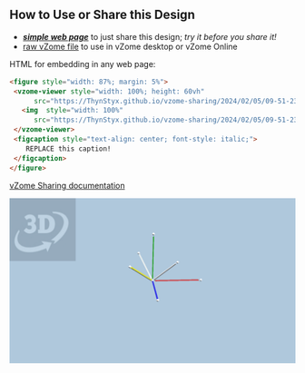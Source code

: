 
## How to Use or Share this Design

 - [***simple web page***](<https://ThynStyx.github.io/vzome-sharing/2024/02/05/09-51-23-Axes/>) to just share this design; *try it before you share it!*
 - [raw vZome file](<https://raw.githubusercontent.com/ThynStyx/vzome-sharing/main/2024/02/05/09-51-23-Axes/Axes.vZome>) to use in vZome desktop or vZome Online
 
 HTML for embedding in any web page:
 ```html
<figure style="width: 87%; margin: 5%">
  <vzome-viewer style="width: 100%; height: 60vh"
       src="https://ThynStyx.github.io/vzome-sharing/2024/02/05/09-51-23-Axes/Axes.vZome" >
    <img  style="width: 100%"
       src="https://ThynStyx.github.io/vzome-sharing/2024/02/05/09-51-23-Axes/Axes.png" >
  </vzome-viewer>
  <figcaption style="text-align: center; font-style: italic;">
     REPLACE this caption!
  </figcaption>
</figure>
 ```

[vZome Sharing documentation](https://vzome.github.io/vzome/sharing.html#how-it-works)

![Image](<Axes.png>)

